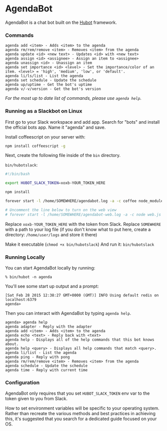 # AgendaBot

AgendaBot is a chat bot built on the [Hubot][hubot] framework.

[hubot]: http://hubot.github.com
### Commands
    agenda add <item> - Adds <item> to the agenda
    agenda rm/rem/remove <item> - Removes <item> from the agenda
    agenda update <id> <new text> - Updates <id> with <new text>
    agenda assign <id> <assignee> - Assign an item to <assignee>
    agenda unassign <id> - Unassign an item
    agenda set importance <id> <level> - Set the importance/color of an item. <level> = 'high', 'medium', 'low', or 'default'.
    agenda li/ls/list - List the agenda
    agenda set schedule - Update the schedule
    agenda up/uptime - Get the bot's uptime
    agenda v/-v/version - Get the bot's version

*For the most up to date list of commands, please use `agenda help`.*

### Running as a Slackbot on Linux

  First go to your Slack workspace and add app. Search for "bots" and install the official bots app. Name it "agenda" and save.

  Install coffeescript on your server with:
  ```bash
  npm install coffeescript -g
  ```

  Next, create the following file inside of the `bin` directory.

  `bin/hubotslack`:
  ```bash
  #!/bin/bash

  export HUBOT_SLACK_TOKEN=xoxb-YOUR_TOKEN_HERE

  npm install

  forever start -l /home/SOMEWHERE/agendabot.log -a -c coffee node_modules/.bin/hubot --adapter slack --name agenda

  # Uncomment the line below to turn on the web view
  # forever start -l /home/SOMEWHERE/agendabot-web.log -a -c node web.js
  ```

  Replace `xoxb-YOUR_TOKEN_HERE` with the token from Slack.
  Replace `SOMEWHERE` with a path to your log file (if you don't know what to put here, create a directory: `/home/user/logs` and store it there)

  Make it executable (`chmod +x bin/hubotslack`)
  And run it: `bin/hubotslack`

### Running Locally

You can start AgendaBot locally by running:

    % bin/hubot -n agenda

You'll see some start up output and a prompt:

    [Sat Feb 28 2015 12:38:27 GMT+0000 (GMT)] INFO Using default redis on localhost:6379
    agenda>

Then you can interact with AgendaBot by typing `agenda help`.

    agenda> agenda help
    agenda adapter - Reply with the adapter
    agenda add <item> - Adds <item> to the agenda
    agenda echo <text> - Reply back with <text>
    agenda help - Displays all of the help commands that this bot knows about.
    agenda help <query> - Displays all help commands that match <query>.
    agenda li/list - List the agenda
    agenda ping - Reply with pong
    agenda rm/rem/remove <item> - Removes <item> from the agenda
    agenda schedule - Update the schedule
    agenda time - Reply with current time

### Configuration

AgendaBot only requires that you set `HUBOT_SLACK_TOKEN` env var to the token given to you from Slack.

How to set environment variables will be specific to your operating system.
Rather than recreate the various methods and best practices in achieving this,
it's suggested that you search for a dedicated guide focused on your OS.

